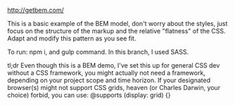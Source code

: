 http://getbem.com/

This is a basic example of the BEM model, don't worry about the styles, just focus on the structure of the markup and the relative "flatness" of the CSS.  Adapt and modify this pattern as you see fit.

To run: npm i, and gulp command.  In this branch, I used SASS.

tl;dr
Even though this is a BEM demo, I've set this up for general CSS dev without a CSS framework, you might actually not need a framework, depending on your project scope and time horizon.
If your designated browser(s) might not support CSS grids, heaven (or Charles Darwin, your choice) forbid, you can use: @supports (display: grid) {}